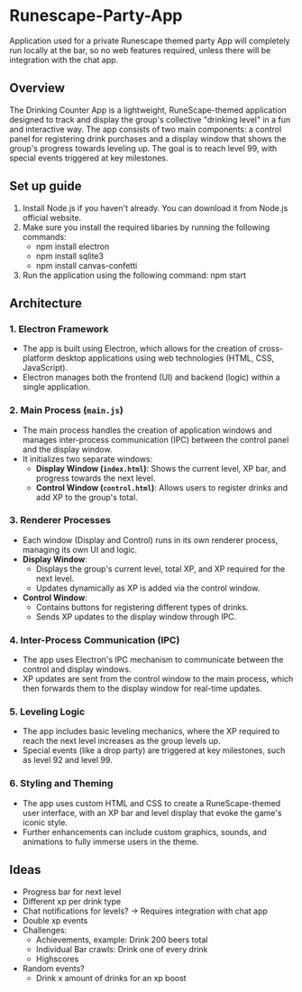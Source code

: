 # Runescape-Party-App
Application used for a private Runescape themed party
App will completely run locally at the bar, so no web features required, unless there will be integration with the chat app.

## Overview
The Drinking Counter App is a lightweight, RuneScape-themed application designed to track and display the group's collective "drinking level" in a fun and interactive way. The app consists of two main components: a control panel for registering drink purchases and a display window that shows the group's progress towards leveling up. The goal is to reach level 99, with special events triggered at key milestones.

## Set up guide
1. Install Node.js if you haven't already. You can download it from Node.js official website.
2. Make sure you install the required libaries by running the following commands:
   - npm install electron
   - npm install sqlite3
   - npm install canvas-confetti
3. Run the application using the following command: npm start

## Architecture

### 1. **Electron Framework**
- The app is built using Electron, which allows for the creation of cross-platform desktop applications using web technologies (HTML, CSS, JavaScript).
- Electron manages both the frontend (UI) and backend (logic) within a single application.

### 2. **Main Process (`main.js`)**
- The main process handles the creation of application windows and manages inter-process communication (IPC) between the control panel and the display window.
- It initializes two separate windows:
  - **Display Window (`index.html`)**: Shows the current level, XP bar, and progress towards the next level.
  - **Control Window (`control.html`)**: Allows users to register drinks and add XP to the group's total.

### 3. **Renderer Processes**
- Each window (Display and Control) runs in its own renderer process, managing its own UI and logic.
- **Display Window**:
  - Displays the group's current level, total XP, and XP required for the next level.
  - Updates dynamically as XP is added via the control window.
- **Control Window**:
  - Contains buttons for registering different types of drinks.
  - Sends XP updates to the display window through IPC.

### 4. **Inter-Process Communication (IPC)**
- The app uses Electron's IPC mechanism to communicate between the control and display windows.
- XP updates are sent from the control window to the main process, which then forwards them to the display window for real-time updates.

### 5. **Leveling Logic**
- The app includes basic leveling mechanics, where the XP required to reach the next level increases as the group levels up.
- Special events (like a drop party) are triggered at key milestones, such as level 92 and level 99.

### 6. **Styling and Theming**
- The app uses custom HTML and CSS to create a RuneScape-themed user interface, with an XP bar and level display that evoke the game's iconic style.
- Further enhancements can include custom graphics, sounds, and animations to fully immerse users in the theme.


## Ideas
- Progress bar for next level
- Different xp per drink type
- Chat notifications for levels? -> Requires integration with chat app
- Double xp events
- Challenges:
  - Achievements, example: Drink 200 beers total
  - Individual Bar crawls: Drink one of every drink
  - Highscores
- Random events?
  - Drink x amount of drinks for an xp boost
